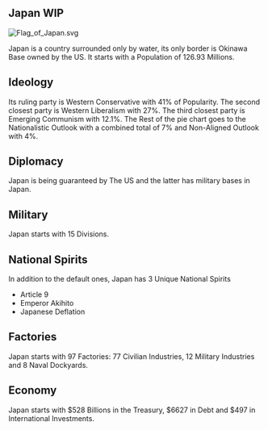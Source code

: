 ## Japan WIP

![Flag_of_Japan.svg](uploads/ac92bf81132dd43b01ce68381919ceee/Flag_of_Japan.svg.png)

Japan is a country surrounded only by water, its only border is Okinawa Base owned by the US. It starts with a Population of 126.93 Millions.

## Ideology

Its ruling party is Western Conservative with 41% of Popularity. The second closest party is Western Liberalism with 27%. The third closest party is Emerging Communism with 12.1%. The Rest of the pie chart goes to the Nationalistic Outlook with a combined total of 7% and Non-Aligned Outlook with 4%.

## Diplomacy

Japan is being guaranteed by The US and the latter has military bases in Japan.

## Military

Japan starts with 15 Divisions.

## National Spirits

In addition to the default ones, Japan has 3 Unique National Spirits

- Article 9
- Emperor Akihito
- Japanese Deflation

## Factories

Japan starts with 97 Factories: 77 Civilian Industries, 12 Military Industries and 8 Naval Dockyards.

## Economy

Japan starts with $528 Billions in the Treasury, $6627 in Debt and $497 in International Investments.
